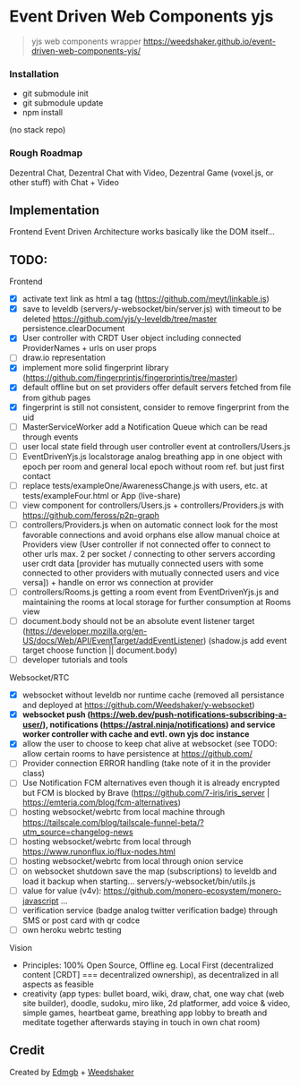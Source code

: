 # Event Driven Web Components yjs

> yjs web components wrapper
https://weedshaker.github.io/event-driven-web-components-yjs/


### Installation

- git submodule init
- git submodule update
- npm install

(no stack repo)

### Rough Roadmap

Dezentral Chat, Dezentral Chat with Video, Dezentral Game (voxel.js, or other stuff) with Chat + Video

## Implementation

Frontend Event Driven Architecture works basically like the DOM itself...

## TODO:

Frontend
- [x] activate text link as html a tag (https://github.com/meyt/linkable.js)
- [x] save to leveldb (servers/y-websocket/bin/server.js) with timeout to be deleted https://github.com/yjs/y-leveldb/tree/master persistence.clearDocument
- [x] User controller with CRDT User object including connected ProviderNames + urls on user props
- [ ] draw.io representation
- [x] implement more solid fingerprint library (https://github.com/fingerprintjs/fingerprintjs/tree/master)
- [x] default offline but on set providers offer default servers fetched from file from github pages
- [x] fingerprint is still not consistent, consider to remove fingerprint from the uid
- [ ] MasterServiceWorker add a Notification Queue which can be read through events
- [ ] user local state field through user controller event at controllers/Users.js
- [ ] EventDrivenYjs.js localstorage analog breathing app in one object with epoch per room and general local epoch without room ref. but just first contact
- [ ] replace tests/exampleOne/AwarenessChange.js with users, etc.  at tests/exampleFour.html or App (live-share)
- [ ] view component for controllers/Users.js + controllers/Providers.js with https://github.com/feross/p2p-graph
- [ ] controllers/Providers.js when on automatic connect look for the most favorable connections and avoid orphans else allow manual choice at Providers view (User controller if not connected offer to connect to other urls max. 2 per socket / connecting to other servers according user crdt data [provider has mutually connected users with some connected to other providers with mutually connected users and vice versa]) + handle on error ws connection at provider
- [ ] controllers/Rooms.js getting a room event from EventDrivenYjs.js and maintaining the rooms at local storage for further consumption at Rooms view
- [ ] document.body should not be an absolute event listener target (https://developer.mozilla.org/en-US/docs/Web/API/EventTarget/addEventListener) (shadow.js add event target choose function || document.body)
- [ ] developer tutorials and tools

Websocket/RTC
- [x] websocket without leveldb nor runtime cache (removed all persistance and deployed at https://github.com/Weedshaker/y-websocket)
- [x] **websocket push (https://web.dev/push-notifications-subscribing-a-user/), notifications (https://astral.ninja/notifications) and service worker controller with cache and evtl. own yjs doc instance**
- [x] allow the user to choose to keep chat alive at websocket (see TODO: allow certain rooms to have persistence at https://github.com/
- [ ] Provider connection ERROR handling (take note of it in the provider class)
- [ ] Use Notification FCM alternatives even though it is already encrypted but FCM is blocked by Brave (https://github.com/7-iris/iris_server | https://emteria.com/blog/fcm-alternatives)
- [ ] hosting websocket/webrtc from local machine through https://tailscale.com/blog/tailscale-funnel-beta/?utm_source=changelog-news
- [ ] hosting websocket/webrtc from local through https://www.runonflux.io/flux-nodes.html
- [ ] hosting websocket/webrtc from local through onion service
- [ ] on websocket shutdown save the map (subscriptions) to leveldb and load it backup when starting... servers/y-websocket/bin/utils.js
- [ ] value for value (v4v): https://github.com/monero-ecosystem/monero-javascript ...
- [ ] verification service (badge analog twitter verification badge) through SMS or post card with qr codce
- [ ] own heroku webrtc testing

Vision
- Principles: 100% Open Source, Offline eg. Local First (decentralized content [CRDT] === decentralized ownership), as decentralized in all aspects as feasible
- creativity (app types: bullet board, wiki, draw, chat, one way chat (web site builder), doodle, sudoku, miro like, 2d platformer, add voice & video, simple games, heartbeat game, breathing app lobby to breath and meditate together afterwards staying in touch in own chat room)



## Credit

Created by [Edmgb](https://github.com/Edmgb) + [Weedshaker](https://github.com/Weedshaker)
